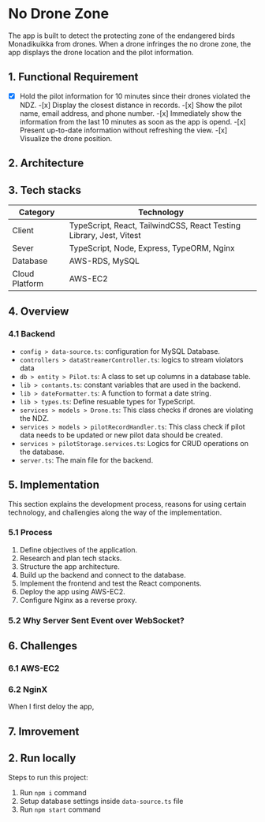 # No Drone Zone

The app is built to detect the protecting zone of the endangered birds Monadikuikka from drones. When a drone infringes the no drone zone, the app displays the drone location and the pilot information.

## 1. Functional Requirement

-[x] Hold the pilot information for 10 minutes since their drones violated the NDZ. -[x] Display the closest distance in records. -[x] Show the pilot name, email address, and phone number. -[x] Immediately show the information from the last 10 minutes as soon as the app is opend. -[x] Present up-to-date information without refreshing the view. -[x] Visualize the drone position.

## 2. Architecture

## 3. Tech stacks

| Category       | Technology                                                          |
| -------------- | ------------------------------------------------------------------- |
| Client         | TypeScript, React, TailwindCSS, React Testing Library, Jest, Vitest |
| Sever          | TypeScript, Node, Express, TypeORM, Nginx                           |
| Database       | AWS-RDS, MySQL                                                      |
| Cloud Platform | AWS-EC2                                                             |

## 4. Overview

### 4.1 Backend

- `config > data-source.ts`: configuration for MySQL Database.
- `controllers > dataStreamerController.ts`: logics to stream violators data
- `db > entity > Pilot.ts`: A class to set up columns in a database table.
- `lib > contants.ts`: constant variables that are used in the backend.
- `lib > dateFormatter.ts`: A function to format a date string.
- `lib > types.ts`: Define resuable types for TypeScript.
- `services > models > Drone.ts`: This class checks if drones are violating the NDZ.
- `services > models > pilotRecordHandler.ts`: This class check if pilot data needs to be updated or new pilot data should be created.
- `services > pilotStorage.services.ts`: Logics for CRUD operations on the database.
- `server.ts`: The main file for the backend.

## 5. Implementation

This section explains the development process, reasons for using certain technology, and challengies along the way of the implementation.

### 5.1 Process

1. Define objectives of the application.
2. Research and plan tech stacks.
3. Structure the app architecture.
4. Build up the backend and connect to the database.
5. Implement the frontend and test the React components.
6. Deploy the app using AWS-EC2.
7. Configure Nginx as a reverse proxy.

### 5.2 Why Server Sent Event over WebSocket?

## 6. Challenges

### 6.1 AWS-EC2

### 6.2 NginX

When I first deloy the app,

## 7. Imrovement

## 2. Run locally

Steps to run this project:

1. Run `npm i` command
2. Setup database settings inside `data-source.ts` file
3. Run `npm start` command
